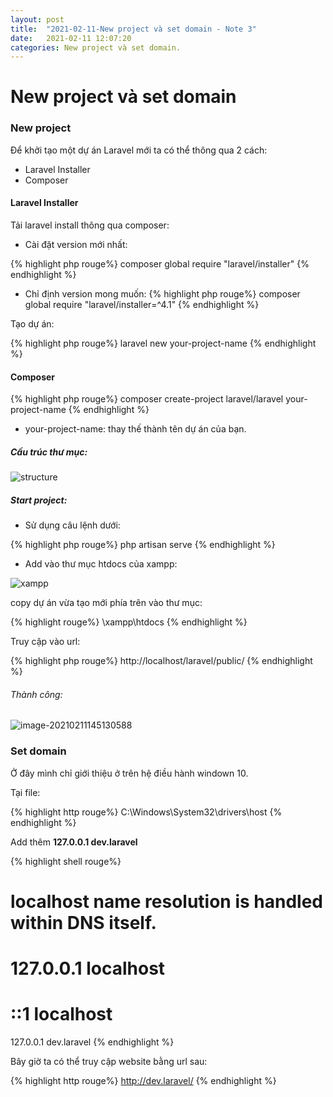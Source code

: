 ```yaml
---
layout: post
title:  "2021-02-11-New project và set domain - Note 3"
date:   2021-02-11 12:07:20
categories: New project và set domain.
---
```


# New project và set domain

### New project

Để khởi tạo một dự án Laravel mới ta có thể thông qua 2 cách:

- Laravel Installer
- Composer

#### Laravel Installer

Tải laravel install thông qua composer:
- Cài đặt version mới nhất:

{% highlight php rouge%}
composer global require "laravel/installer"
{% endhighlight %}

- Chỉ định version mong muốn:
{% highlight php rouge%}
composer global require "laravel/installer=^4.1"
{% endhighlight %}


Tạo dự án:

{% highlight php rouge%}
laravel new your-project-name
{% endhighlight %}

#### Composer

{% highlight php rouge%}
composer create-project laravel/laravel your-project-name
{% endhighlight %}

- your-project-name: thay thế thành tên dự án của bạn.

##### Cấu trúc thư mục:

![structure](https://i.imgur.com/Gyz8zCc.png)

##### Start project:

- Sử dụng câu lệnh dưới:

{% highlight php rouge%}
php artisan serve
{% endhighlight %}

- Add vào thư mục htdocs của xampp:

![xampp](https://i.imgur.com/SaQoyJ9.png)

copy dự án vừa tạo mới phía trên vào thư mục:

{% highlight rouge%}
\xampp\htdocs
{% endhighlight %}

Truy cập vào url: 

{% highlight php rouge%}
http://localhost/laravel/public/
{% endhighlight %}

###### Thành công:

![image-20210211145130588](https://cdn.auth0.com/blog/whats-new-laravel-8/laravel-jetstream-livewire.png)

### Set domain

Ở đây mình chỉ giới thiệu ở trên hệ điều hành windown 10.

Tại file:

{% highlight http rouge%}
C:\Windows\System32\drivers\host
{% endhighlight %}

Add thêm **127.0.0.1 dev.laravel** 

{% highlight shell rouge%}
# localhost name resolution is handled within DNS itself.
#	127.0.0.1       localhost
#	::1             localhost
127.0.0.1 dev.laravel
{% endhighlight %}

Bây giờ ta có thể truy cập website bằng url sau:

{% highlight http rouge%}
http://dev.laravel/
{% endhighlight %}

